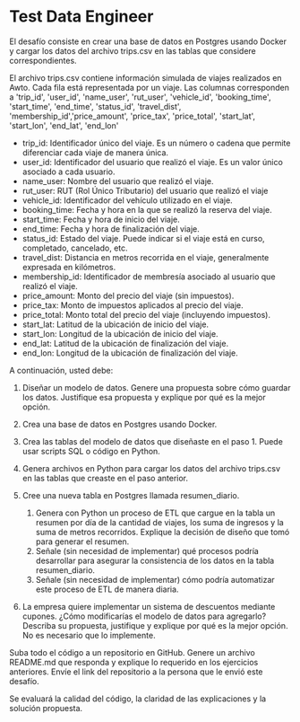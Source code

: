 # Test Data Engineer

El desafío consiste en crear una base de datos en Postgres usando Docker y cargar los datos del archivo trips.csv en las tablas que considere correspondientes.

El archivo trips.csv contiene información simulada de viajes realizados en Awto. Cada fila está representada por un viaje. Las columnas corresponden a 'trip_id', 'user_id', 'name_user', 'rut_user', 'vehicle_id', 'booking_time', 'start_time', 'end_time', 'status_id', 'travel_dist', 'membership_id','price_amount', 'price_tax', 'price_total', 'start_lat', 'start_lon', 'end_lat', 'end_lon'

- trip_id: Identificador único del viaje. Es un número o cadena que permite diferenciar cada viaje de manera única.
- user_id: Identificador del usuario que realizó el viaje. Es un valor único asociado a cada usuario.
- name_user: Nombre del usuario que realizó el viaje.
- rut_user: RUT (Rol Único Tributario) del usuario que realizó el viaje
- vehicle_id: Identificador del vehículo utilizado en el viaje.
- booking_time: Fecha y hora en la que se realizó la reserva del viaje.
- start_time: Fecha y hora de inicio del viaje.
- end_time: Fecha y hora de finalización del viaje.
- status_id: Estado del viaje. Puede indicar si el viaje está en curso, completado, cancelado, etc.
- travel_dist: Distancia en metros recorrida en el viaje, generalmente expresada en kilómetros.
- membership_id: Identificador de membresía asociado al usuario que realizó el viaje.
- price_amount: Monto del precio del viaje (sin impuestos).
- price_tax: Monto de impuestos aplicados al precio del viaje.
- price_total: Monto total del precio del viaje (incluyendo impuestos).
- start_lat: Latitud de la ubicación de inicio del viaje.
- start_lon: Longitud de la ubicación de inicio del viaje.
- end_lat: Latitud de la ubicación de finalización del viaje.
- end_lon: Longitud de la ubicación de finalización del viaje.

A continuación, usted debe:

1. Diseñar un modelo de datos. Genere una propuesta sobre cómo guardar los datos. Justifique esa propuesta y explique por qué es la mejor opción.

2. Crea una base de datos en Postgres usando Docker.

3. Crea las tablas del modelo de datos que diseñaste en el paso 1. Puede usar scripts SQL o código en Python.

4. Genera archivos en Python para cargar los datos del archivo trips.csv en las tablas que creaste en el paso anterior.

5. Cree una nueva tabla en Postgres llamada resumen_diario.

   1. Genera con Python un proceso de ETL que cargue en la tabla un resumen por día de la cantidad de viajes, los suma de ingresos y la suma de metros recorridos. Explique la decisión de diseño que tomó para generar el resumen.
   2. Señale (sin necesidad de implementar) qué procesos podría desarrollar para asegurar la consistencia de los datos en la tabla resumen_diario.
   3. Señale (sin necesidad de implementar) cómo podría automatizar este proceso de ETL de manera diaria.

6. La empresa quiere implementar un sistema de descuentos mediante cupones. ¿Cómo modificarías el modelo de datos para agregarlo? Describa su propuesta, justifique y explique por qué es la mejor opción. No es necesario que lo implemente.

Suba todo el código a un repositorio en GitHub. Genere un archivo README.md que responda y explique lo requerido en los ejercicios anteriores. Envíe el link del repositorio a la persona que le envió este desafío.

Se evaluará la calidad del código, la claridad de las explicaciones y la solución propuesta.